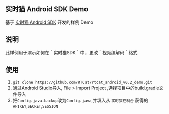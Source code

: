 ## 实时猫 Android SDK Demo
基于 [实时猫 Android SDK](https://shishimao.com) 开发的样例 Demo

## 说明
此样例用于演示如何在｀实时猫SDK｀中，更改｀视频编解码｀格式

## 使用

1. `git clone https://github.com/RTCat/rtcat_android_v0.2_demo.git`
2. 通过Android Studio导入, File > Import Project ,选择项目中的build.gradle文件导入
3. 把`Config.java.backup`改为`Config.java`,并填入从 `实时猫控制台` 获得的 `APIKEY`,`SECRET`,`SESSION`





